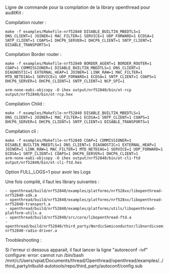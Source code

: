Ligne de commande pour la compilation de la library openthread pour auditKit : 

Compilation router :

	make -f examples/Makefile-nrf52840 DISABLE_BUILTIN_MBEDTLS=1 DNS_CLIENT=1 JOINER=1 MAC_FILTER=1 SERVICE=1 UDP_FORWARD=1 ECDSA=1 SNTP_CLIENT=1 COAPS=1 DHCP6_SERVER=1 DHCP6_CLIENT=1 SNTP_CLIENT=1 DISABLE_TRANSPORTS=1

Compilation Border router :

	make -f examples/Makefile-nrf52840 BORDER_AGENT=1 BORDER_ROUTER=1 COAP=1 COMMISSIONER=1 DISABLE_BUILTIN_MBEDTLS=1 DNS_CLIENT=1 DIAGNOSTIC=1 EXTERNAL_HEAP=1 JOINER=1 LINK_RAW=1 MAC_FILTER=1 MTD_NETDIAG=1 SERVICE=1 UDP_FORWARD=1 ECDSA=1 SNTP_CLIENT=1 COAPS=1 DHCP6_SERVER=1 DHCP6_CLIENT=1 SNTP_CLIENT=1 NCP_SPI=1

	arm-none-eabi-objcopy -O ihex output/nrf52840/bin/ot-rcp output/nrf52840/bin/ot-rcp.hex

Compilation Child :

	make -f examples/Makefile-nrf52840 DISABLE_BUILTIN_MBEDTLS=1 DNS_CLIENT=1 JOINER=1 MAC_FILTER=1 ECDSA=1 SNTP_CLIENT=1 COAPS=1 DHCP6_SERVER=1 DHCP6_CLIENT=1 SNTP_CLIENT=1 DISABLE_TRANSPORTS=1

Compilation cli :

	make -f examples/Makefile-nrf52840 COAP=1 COMMISSIONER=1 DISABLE_BUILTIN_MBEDTLS=1 DNS_CLIENT=1 DIAGNOSTIC=1 EXTERNAL_HEAP=1 JOINER=1 LINK_RAW=1 MAC_FILTER=1 MTD_NETDIAG=1 SERVICE=1 UDP_FORWARD=1 ECDSA=1 SNTP_CLIENT=1 COAPS=1 DHCP6_SERVER=1 DHCP6_CLIENT=1
	arm-none-eabi-objcopy -O ihex output/nrf52840/bin/ot-cli-ftd output/nrf52840/bin/ot-cli-ftd.hex

Option FULL_LOGS=1 pour avoir les Logs


Une fois compilé, il faut les library suivantes :

	- openthread/build/nrf52840/examples/platforms/nrf528xx/libopenthread-nrf52840-sdk.a
	- openthread/build/nrf52840/examples/platforms/nrf528xx/libopenthread-nrf52840-transport.a
	- openthread/build/nrf52840/examples/platforms/utils/libopenthread-platform-utils.a
	- openthread/build/nrf52840/src/core/libopenthread-ftd.a
	- openthread/build/nrf52840/third_party/NordicSemiconductor/libnordicsemi-nrf52840-radio-driver.a

Troobleshooting :

Si l'erreur ci dessous apparait, il faut lancer la ligne "autoreconf -ivf"
configure: error: cannot run /bin/bash /mnt/c/Users/vpiat/Documents/thread/Openthread/openthread/examples/../third_party/nlbuild-autotools/repo/third_party/autoconf/config.sub
